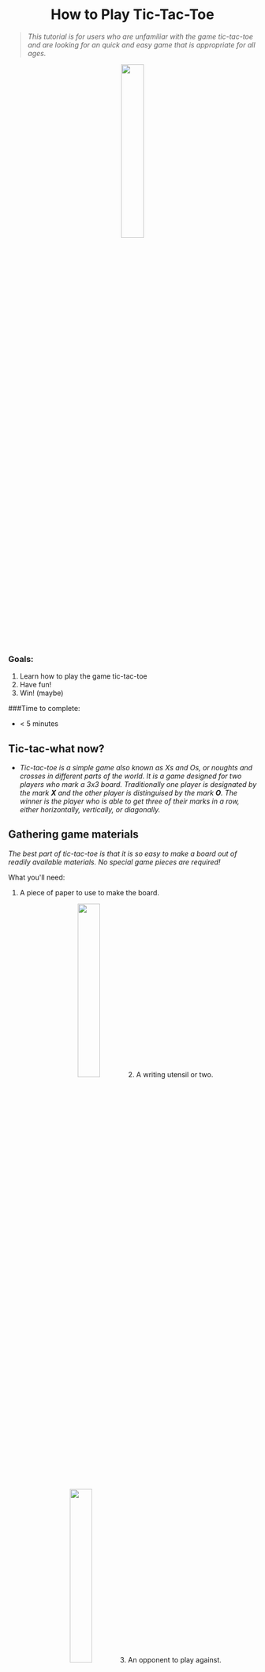 <h1 style="text-align: center;" markdown="1">How to Play Tic-Tac-Toe</h3>
 
>_This tutorial is for users who are unfamiliar with the game tic-tac-toe and are looking for an quick and easy game that is appropriate for all ages._
 
<p style="text-align:center;"><img src="https://d2gg9evh47fn9z.cloudfront.net/800px_COLOURBOX4188073.jpg" width="30%" height="30%" /> 
 
### Goals: 

1. Learn how to play the game tic-tac-toe 
2. Have fun! 
3. Win! (maybe)
 
###Time to complete: 	
+ < 5 minutes

## Tic-tac-what now? 

+ _Tic-tac-toe is a simple game also known as Xs and Os, or noughts and crosses in different parts of the world. It is a game designed for two players who mark a 3x3 board. Traditionally one player is designated by the mark **X** and the other player is distinguised by the mark **O**. The winner is the player who is able to get three of their marks in a row, either horizontally, vertically, or diagonally._


## Gathering game materials

_The best part of tic-tac-toe is that it is so easy to make a board out of readily available materials. No special game pieces are required!_

What you'll need:

1. A piece of paper to use to make the board.
<p style="text-align:center;"><img src="https://image.freepik.com/free-photo/top-view-of-pieces-of-paper-on-wooden-table_1232-744.jpg" width="30%" height="30%" />
2.  A writing utensil or two. 
<p style="text-align:center;"><img src="http://cliparts.co/cliparts/8cG/b5x/8cGb5x8Ki.jpg" width="30%" height="30%" />
3. An opponent to play against. 
<p style="text-align:center;"><img src="http://3.bp.blogspot.com/-fOKy8iFplc0/Ui5zpk6qijI/AAAAAAAAIZc/s9Tiba3-Bd8/w1200-h630-p-k-no-nu/fencing.jpg" width="30%" height="30%" />

That's it!

## Creating the board

_A traditional tic-tac-toe board is a 3x3 grid. Each empty square is an opportunity for a player to claim the space._

Creating a board is as simple as: 

1. Taking your piece of paper and drawing __2 horizontal lines parallel__ to each other. 

2. Then drawing __2 vertical lines parallel__ to each other that __intersect the first two lines__. 

The final product should look like this:

<p style="text-align:center;"><img src="https://s-media-cache-ak0.pinimg.com/736x/ee/e6/5c/eee65c29bbdae1ae55452206aca999b9--tic-tac-toe-game-worship-ideas.jpg" width="20%" height="20%" />

Now you are ready to play!

## Rules & playing the game

####Basic rules:

1. Player 1 and player 2 take turns.
>**_tip_**: the easiest way to decide who goes first is to [flip a coin](https://en.wikipedia.org/wiki/Coin_flipping) and the winner goes first.

2. One player marks their spaces with an __X__ while the other player marks their spaces with an __O__.

3. The first player to get three of their marks in a row -- either __horizontally__, __vertically__,or __diagonally__, is the winner.
<p style="text-align:center;"><img src="https://lh5.ggpht.com/KBgLfynFCxCPC-QfRT_oLutQlE76-W69D1ONYoEruothMnf69k1ne8X7EcikP47w1dU=w300" width="20%" height="20%" />
<img src="https://upload.wikimedia.org/wikipedia/commons/b/b1/Tic_tac_toe_complete.svg" width="20%" height="20%" /> 
<img src="https://lh3.googleusercontent.com/8ZBX2_hSIVeb-7UBhVK2EzAIj8smAD83FkZDcOIAj2RVeGbhTGNRNXRlI1XitJBDFRw=w300" width="20%" height="20%" />

4. If players fill the board before either get three marks in a row then a tie is declared.

Some examples of tie situations:

<p style="text-align:center;"><img src="http://www.old-computers.com/museum/software/fairchild_channelf_morpion_s4.png" width="20%" height="20%" />  <img src="https://lh6.ggpht.com/RJwBpdk73WAPhr3m3QBjECM9n1IE4OdcyyDrffqFM1S_9kQjpHN2lrenVdWhMawsNg=w300" width="20%" height="20%" />  <img src="http://wonderopolis.org/wp-content/uploads//2013/11/dreamstime_xl_31847009-Custom.jpg" width="20%" height="20%" />


## Playing strategically


### 1. Mark spaces offensively and defensively: 

+ Anticipate the other player's next move and mark _your_ space accordingly; __block possible winning moves__. 
+ Similarly, choose to mark spaces with later options in mind. Mark spaces that set you up for a multiple future choices leading to a win (if possible); __use your turn to mark a space that you know can lead you to a win or at *least* a tie__.

### 2. Choose your _first_ move wisely:

+ The __center square__ and the __top or bottom corner squares__ offer the most in terms of future options -- __*avoid the outer center squares*__.

<img src="https://cdn.pixabay.com/photo/2016/03/31/14/37/check-mark-1292787_960_720.png" width="10%" height="10%" />  <img src="http://pad3.whstatic.com/images/thumb/b/b0/Play-Tic-Tac-Toe-Step-6.jpg/aid84863-v4-728px-Play-Tic-Tac-Toe-Step-6.jpg" width="20%" height="20%" />  	<img src="https://cdn.pixabay.com/photo/2016/03/31/14/37/check-mark-1292787_960_720.png" width="10%" height="10%" /> <img src="http://3.bp.blogspot.com/_LCzpSwivAWw/TQb9YMHSQ6I/AAAAAAAAAFk/k9YlJHiDP5A/s320/diagnal.gif" width="20%" height="70%" />		<img src="https://queerscifi.com/wp-content/uploads/2016/10/circle-slash-symbol-clipart-best-Ca9raJ-clipart.gif" width="10%" height="15%" />	<img src="http://pad3.whstatic.com/images/thumb/4/4c/Play-Tic-Tac-Toe-Step-8.jpg/aid84863-v4-728px-Play-Tic-Tac-Toe-Step-8.jpg" width="20%" height="20%" />		









## Have fun!

+ It's just a game after all. <img src="https://www.tes.com/sites/default/files/styles/news_article_hero/public/news_article_images/emoji.jpg?itok=kew_ndmU" width="8%" height="8%" />
